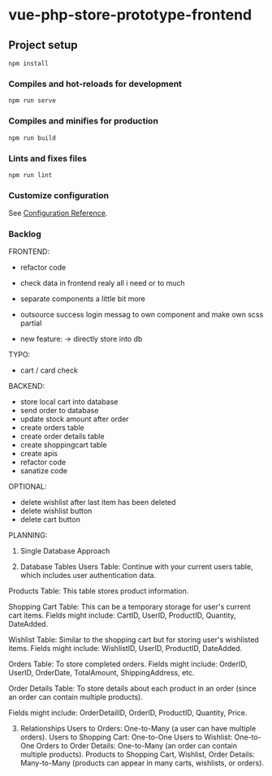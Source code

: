 # vue-php-store-prototype-frontend

## Project setup

```
npm install
```

### Compiles and hot-reloads for development

```
npm run serve
```

### Compiles and minifies for production

```
npm run build
```

### Lints and fixes files

```
npm run lint
```

### Customize configuration

See [Configuration Reference](https://cli.vuejs.org/config/).

### Backlog

FRONTEND:

- refactor code
- check data in frontend realy all i need or to much
- separate components a little bit more
- outsource success login messag to own component and make own scss partial

- new feature:
  -> directly store into db

TYPO:

- cart / card check

BACKEND:

- store local cart into database
- send order to database
- update stock amount after order
- create orders table
- create order details table
- create shoppingcart table
- create apis
- refactor code
- sanatize code

OPTIONAL:

- delete wishlist after last item has been deleted
- delete wishlist button
- delete cart button

PLANNING:

1. Single Database Approach

2. Database Tables
   Users Table: Continue with your current users table, which includes user authentication data.

Products Table: This table stores product information.

Shopping Cart Table: This can be a temporary storage for user's current cart items.
Fields might include: CartID, UserID, ProductID, Quantity, DateAdded.

Wishlist Table: Similar to the shopping cart but for storing user's wishlisted items.
Fields might include: WishlistID, UserID, ProductID, DateAdded.

Orders Table: To store completed orders.
Fields might include: OrderID, UserID, OrderDate, TotalAmount, ShippingAddress, etc.

Order Details Table: To store details about each product in an order (since an order can contain multiple products).

Fields might include: OrderDetailID, OrderID, ProductID, Quantity, Price.

3. Relationships
   Users to Orders: One-to-Many (a user can have multiple orders).
   Users to Shopping Cart: One-to-One
   Users to Wishlist: One-to-One
   Orders to Order Details: One-to-Many (an order can contain multiple products).
   Products to Shopping Cart, Wishlist, Order Details: Many-to-Many (products can appear in many carts, wishlists, or orders).
